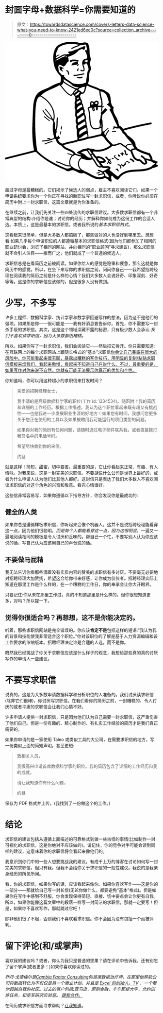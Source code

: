 # 封面字母+数据科学=你需要知道的

> 原文：<https://towardsdatascience.com/covers-letters-data-science-what-you-need-to-know-2421ed6ec0c?source=collection_archive---------0----------------------->

![](img/450179795d933b8e84a5741dab7a47ad.png)

超过字母是最糟糕的。它们揭示了候选人的弱点，雇主不喜欢阅读它们。如果一个申请系统要求你为一个你正在寻找的新职位写一封求职信，或者，你听说你必须在简历中附上一封求职信，这篇文章就是为你准备的。

在继续之前，让我们先关注一些四处流传的求职信建议。大多数求职信都有一个非常典型的结构:介绍你是谁；讨论你的经历；并解释你如何成为这份工作的合适人选。本质上，这是最基本的求职信，或者我所说的*基本求职信格式*。

这看起来很简单，但是大多数人都搞砸了，那些做对的人也没好到哪里去。想想看:如果几乎每个申请职位的人都遵循基本的求职信格式(因为他们都参加了相同的职业研讨会，浏览了相同的网站，并向相同的“职业顾问”寻求建议)，那么求职信就不会引人注目——推而广之，他们就成了一个普通的候选人。

求职信总是在看简历之前被阅读。如果你给人的感觉是稳重和疲惫，那么这就是你简历中的感觉。所以，在坐下来写你的求职信之前，问问你自己——我希望招聘经理在阅读我的简历之前是什么样的心情？我们大多数人会说好奇、印象深刻、好奇等等。这是你的求职信应该做的，但是很多人没有做到。

# 少写，不多写

许多工程师、数据科学家、统计学家和数学家回避写作的想法，因为这不是他们的强项。如果那是你——很可能是——我有好消息要告诉你。首先，你不需要写一封杀手级的求职信。其次，这是这个领域深藏不露的秘密，只有极少数人会承认:*我们不喜欢读求职信，因为大多数都很糟糕。*

所以，如果你写了一封求职信，我们会阅读它——然后把它拆开。你只需要知道:在互联网上的每个求职网站上跟随长格式的“基本”求职信[你会让自己暴露在很大的风险中。你可能看起来很无聊，暴露出糟糕的写作技巧，用明显的复制/粘贴求职信模板来烦我们，看起来傲慢，看起来不知道自己在说什么。不过，最重要的是，如果写作对你来说不自然，你就有可能无法展示你真正的优势和个性。](https://resumegenius.com/cover-letters-the-how-to-guide)

你知道吗，你可以用这种超小的求职信来打发时间？

> 亲爱的招聘经理女士，
> 
> 我申请的是高级数据科学家的职位(工作 id: 1234534)。随函附上我的简历和详细的工作经历。根据工作描述，我认为这个职位看起来既有趣又有挑战性——也是我进一步发展职业生涯的好地方！如果您有时间，我想问您更多关于您正在使用的工具以及如果被聘用我可能运行的项目类型的问题。
> 
> 如果你对我的简历有任何问题，请随时通过电子邮件联系我，或者直接拨打我签名中的电话号码。
> 
> 希望尽快收到你的来信，
> 
> 约旦

就是这样！简短，甜蜜，切中要害。最重要的是，它让你看起来正常、有趣、有人情味。对我来说，这是一封完美的求职信。不要胡说什么公司是世界上最好的，或者为什么申请人认为他们比其他人都好。这封信只是表达了我们大多数人不喜欢阅读求职信的对这个角色的兴奋和敬意。看完心情很好。

这些信非常容易写，如果你遵循以下指导方针，你会发现你是最成功的:

## 健全的人类

如果你总是遵循样板求职信，你听起来会像个机器人。这并不是说招聘经理能看穿这一点，因为他们很聪明，*而是每个人都能看穿这一点，因为这很明显*。一遍又一遍地阅读相同的模板是令人讨厌和乏味的。帮自己一个忙，不要写别人认为你应该说的话，写自己认为应该用自己的声音说的话。

## 不要做马屁精

我无法告诉你看那些滴着没有实质内容的赞美的求职信有多讨厌。不要毫无必要地对招聘经理大加赞扬，希望这会给你带来好感，让你成为佼佼者。招聘经理实际上知道在那里工作是什么样的，在一个糟糕的工作日，你的奉承会让你大开眼界。

只要记住:你从未在那里工作过，真的不知道那里是什么样的。但你很想知道更多，对吗？所以提一下。

## 觉得你很适合吗？再想想，这不是你能决定的。

听着，那些求职信网站是完全错误的。你应该**肯定不是**包括这样的短语:“我认为我的背景和技能使我非常适合这个职位。”你对该职位的了解是基于人力资源编辑和该工作要求的浓缩版本。招聘经理决定谁是合适的人选，而不是你。

既然我已经挑战了你关于求职信应该是什么样子的观念，我想给那些真的真的讨厌写作的申请人一些建议。

# 不要写求职信

说真的，这是为大多数申请数据科学和分析职位的人准备的。我们讨厌读求职信(除非它们很棒)，你讨厌写求职信。在我们看你的简历之前，一封糟糕的、令人讨厌的或者平庸的求职信会让我们心情不好。

许多申请人提供一封求职信，只是因为他们认为自己需要一封求职信，这严重伤害了他们自己。但是一份有趣的、精心制作的、有扎实工作经验的简历才是我们真正需要的。

如果你申请的是一家使用 Taleo 或类似工具的大公司，在需要求职信的地方，写一份类似上面的简短声明，甚至更短:

> 致相关人员，
> 
> 我很高兴申请首席数据科学家的职位。我的简历包含了详细的工作经历和我的成就。
> 
> 请让我知道你有什么问题，
> 
> 约旦

保存为 PDF 格式并上传。(我找到了一份做这个的工作。)

# 结论

求职信的建议包括从遵循上面描述的可靠格式到做一些古怪的事情(比如制作一封可视化的求职信，这是你绝对不应该做的)。请记住，你的竞争对手可能会读到同样的建议，这意味着你的求职信将会看起来像他们的。

我意识到你们中的一些人想要挑战我的建议。有成千上万的博客在讨论如何写一封完美的求职信，但只有我。但我不会给你关于求职信的一般性建议。我说的是我亲身经历的所见所闻。

看，你的求职信，如果你写的话，应该看起来像你。如果你喜欢写作——这是你的一部分——那就给自己写一封长信(无论你做什么，都要避免“基本”格式)。但是如果你在写作中感到不舒服，你会发现保持简短、直接、切中要点会让你更有自我。所以，如果你能像这篇文章中的段落一样写一封简洁的求职信，那就一定要写！但是，如果你不喜欢写作，那就跳过它吧！

除非他们很了不起，否则我们不喜欢看求职信。你不会因为没有包括一个而被评判。

# 留下评论(和/或掌声)

喜欢我的建议吗？或者，你认为我只是普通的坚果？请在评论中告诉我。还有别忘了留个掌声(或者更多！)如果你喜欢你读过的。

*乔丹·戈德梅尔是*[*Cambia Factor Consulting*](https://www.linkedin.com/in/jordangoldmeier/)*的首席数据治疗师，在那里他帮助公司将数据转化为不仅仅是另一个商业计划，并且是* [*Excel 的创始人。TV*](http://excel.tv) *，一个帮你超越自我的社区。过去的客户包括:亚马逊，原则金融，辛辛那提大学，北约训练任务，和空军研究实验室。* [*跟我合作。*](mailto:jordan@cambiafactor.com)

在简历或求职信方面寻求帮助？[让我知道](mailto:jordan@excel.tv)。